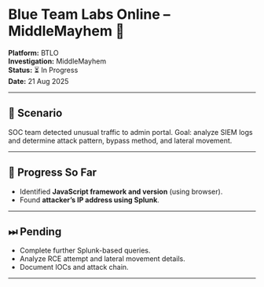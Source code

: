 
# Blue Team Labs Online – MiddleMayhem 🔵

**Platform:** BTLO  
**Investigation:** MiddleMayhem  
**Status:** ⏳ In Progress  
**Date:** 21 Aug 2025  

---

## 📝 Scenario
SOC team detected unusual traffic to admin portal. Goal: analyze SIEM logs and determine attack pattern, bypass method, and lateral movement.

---

## 🚀 Progress So Far
- Identified **JavaScript framework and version** (using browser).  
- Found **attacker’s IP address using Splunk**.  

---

## ⏭ Pending
- Complete further Splunk-based queries.  
- Analyze RCE attempt and lateral movement details.  
- Document IOCs and attack chain.  

---
